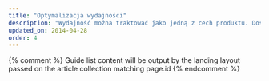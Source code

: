 ```yaml
---
title: "Optymalizacja wydajności"
description: "Wydajność można traktować jako jedną z cech produktu. Dostarczaj treść użytkownikom możliwie najszybciej. Po wejściu użytkowników do projektowanej aplikacji interakcja ze stroną i renderowanie powinny być jak najbardziej płynne."
updated_on: 2014-04-28
order: 4
---
```


{% comment %}
Guide list content will be output by the landing layout passed on the article collection matching page.id
{% endcomment %}


